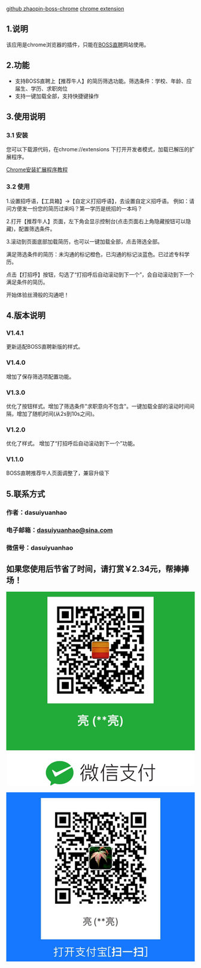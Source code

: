 [github zhaopin-boss-chrome](https://github.com/dasuiyuanhao/zhaopin-boss-chrome)
[chrome extension](http://open.chrome.360.cn/html/dev_browserAction.html)

## 1.说明
该应用是chrome浏览器的插件，只能在[BOSS直聘](https://www.zhipin.com)网站使用。

## 2.功能
* 支持BOSS直聘上【推荐牛人】的简历筛选功能。筛选条件：学校、年龄、应届生、学历、求职岗位
* 支持一键加载全部，支持快捷键操作
## 3.使用说明

### 3.1 安装
  您可以下载源代码，在chrome://extensions 下打开开发者模式，加载已解压的扩展程序。

  [Chrome安装扩展程序教程](https://jingyan.baidu.com/article/148a19216b72900c70c3b176.html)
### 3.2 使用
  1.设置招呼语，【工具箱】->【自定义打招呼语】，去设置自定义招呼语。
  例如：请问方便发一份您的简历过来吗？第一学历是统招的一本吗？

  2.打开【推荐牛人】页面，左下角会显示控制台(点击页面右上角隐藏按钮可以隐藏)，配置筛选条件。

  3.滚动到页面底部加载简历，也可以一键加载全部，点击筛选全部。
  
  满足筛选条件的简历：未沟通的标记橙色，已沟通的标记淡蓝色。已过滤专科学历。

  点击【打招呼】按钮，勾选了“打招呼后自动滚动到下一个”，会自动滚动到下一个满足条件的简历。

  开始体验丝滑般的沟通吧！

    
## 4.版本说明

### V1.4.1
更新适配BOSS直聘新版的样式。

### V1.4.0
增加了保存筛选项配置功能。

### V1.3.0
优化了按钮样式。增加了筛选条件"求职意向不包含"。一键加载全部的滚动时间间隔，增加了随机时间(从2s到10s之间)。

### V1.2.0
优化了样式。
增加了“打招呼后自动滚动到下一个”功能。

### V1.1.0
BOSS直聘推荐牛人页面调整了，兼容升级下

## 5.联系方式
### 作者：dasuiyuanhao

### 电子邮箱：dasuiyuanhao@sina.com

### 微信号：dasuiyuanhao

## 如果您使用后节省了时间，请打赏￥2.34元，帮捧捧场！
![](https://github.com/dasuiyuanhao/blog/blob/45ad1e7c2dd95edd804cb878f70fb7068e394b12/images/wodeweixinshoukuanma.png)

![](https://github.com/dasuiyuanhao/blog/blob/7d11b7ff600e406c3a7611d9ad18e4f7153a4a38/images/wodezhifubaoshoukuanma.png)
